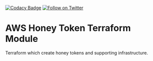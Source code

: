 [![Codacy Badge](https://api.codacy.com/project/badge/Grade/bcf3a13678a24c8bae2160e1ff69d0d5)](https://www.codacy.com/app/OpenDevSecOps/terraform-aws-honeytoken?utm_source=github.com&amp;utm_medium=referral&amp;utm_content=opendevsecops/terraform-aws-honeytoken&amp;utm_campaign=Badge_Grade)
[![Follow on Twitter](https://img.shields.io/twitter/follow/opendevsecops.svg?logo=twitter)](https://twitter.com/opendevsecops)

# AWS Honey Token Terraform Module

Terraform which create honey tokens and supporting infrastructure.
